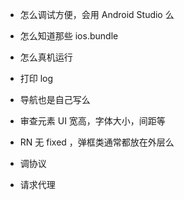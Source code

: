- 怎么调试方便，会用 Android Studio 么

- 怎么知道那些 ios.bundle

- 怎么真机运行

- 打印 log

- 导航也是自己写么

- 审查元素 UI 宽高，字体大小，间距等

- RN 无 fixed ，弹框类通常都放在外层么

- 调协议

- 请求代理